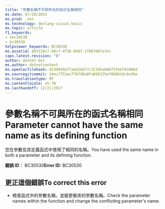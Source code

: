 ```yaml
---
title: "參數名稱不可與所在的函式名稱相同"
ms.date: 07/20/2015
ms.prod: .net
ms.technology: devlang-visual-basic
ms.topic: article
f1_keywords:
- vbc30530
- bc30530
helpviewer_keywords: BC30530
ms.assetid: 8d3129c7-88c7-4f56-848f-1f867007a7ec
caps.latest.revision: "8"
author: dotnet-bot
ms.author: dotnetcontent
ms.openlocfilehash: 0230949af7a442b6f7c32105a84bf5fbbf42086d
ms.sourcegitcommit: 34ec7753acf76f90a0fa845235ef06663dc9e36e
ms.translationtype: MT
ms.contentlocale: zh-TW
ms.lasthandoff: 12/21/2017
---
```

# <a name="parameter-cannot-have-the-same-name-as-its-defining-function"></a><span data-ttu-id="a9f50-102">參數名稱不可與所在的函式名稱相同</span><span class="sxs-lookup"><span data-stu-id="a9f50-102">Parameter cannot have the same name as its defining function</span></span>
<span data-ttu-id="a9f50-103">您在參數及其定義函式中使用了相同的名稱。</span><span class="sxs-lookup"><span data-stu-id="a9f50-103">You have used the same name in both a parameter and its defining function.</span></span>  
  
 <span data-ttu-id="a9f50-104">**錯誤 ID︰** BC30530</span><span class="sxs-lookup"><span data-stu-id="a9f50-104">**Error ID:** BC30530</span></span>  
  
## <a name="to-correct-this-error"></a><span data-ttu-id="a9f50-105">更正這個錯誤</span><span class="sxs-lookup"><span data-stu-id="a9f50-105">To correct this error</span></span>  
  
-   <span data-ttu-id="a9f50-106">檢查函式中的參數名稱，並變更衝突的參數名稱。</span><span class="sxs-lookup"><span data-stu-id="a9f50-106">Check the parameter names within the function and change the conflicting parameter's name.</span></span>